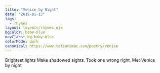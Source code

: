 ```yaml
---
title: "Venice by Night"
date: "2019-01-13"
tags:
  - rhymes
layout: layouts/rhymes.njk
bgColor: baby-blue
navClass: bg-baby-blue
colorMode: dark
canonical: https://www.tatianamac.com/poetry/venice
---
```


Brightest lights
Make shadowed sights.
Took one wrong right,
Met Venice by night
